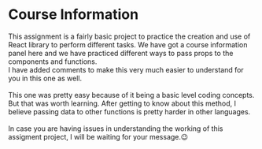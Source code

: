 <h1>Course Information</h1>
This assignment is a fairly basic project to practice the creation and use of React library to perform different tasks. We have got a course information panel here and we have practiced different ways to pass props to the components and functions.<br>
I have added comments to make this very much easier to understand for you in this one as well.
<br><br>
This one was pretty easy because of it being a basic level coding concepts. But that was worth learning. After getting to know about this method, I believe passing data to other functions is pretty harder in other languages.
<br><br>
In case you are having issues in understanding the working of this assigment project, I will be waiting for your message.😉